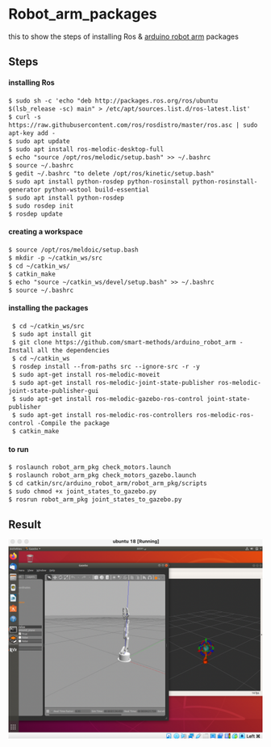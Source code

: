 # Robot_arm_packages

this to show the steps of installing Ros & [arduino robot arm](https://github.com/smart-methods/arduino_robot_arm) packages

## Steps

#### installing Ros
```
$ sudo sh -c 'echo "deb http://packages.ros.org/ros/ubuntu $(lsb_release -sc) main" > /etc/apt/sources.list.d/ros-latest.list'
$ curl -s https://raw.githubusercontent.com/ros/rosdistro/master/ros.asc | sudo apt-key add -
$ sudo apt update
$ sudo apt install ros-melodic-desktop-full
$ echo "source /opt/ros/melodic/setup.bash" >> ~/.bashrc
$ source ~/.bashrc
$ gedit ~/.bashrc "to delete /opt/ros/kinetic/setup.bash"
$ sudo apt install python-rosdep python-rosinstall python-rosinstall-generator python-wstool build-essential
$ sudo apt install python-rosdep
$ sudo rosdep init
$ rosdep update
```

#### creating a workspace

```
$ source /opt/ros/meldoic/setup.bash
$ mkdir -p ~/catkin_ws/src
$ cd ~/catkin_ws/
$ catkin_make
$ echo "source ~/catkin_ws/devel/setup.bash" >> ~/.bashrc
$ source ~/.bashrc
```


#### installing the packages

```
 $ cd ~/catkin_ws/src
 $ sudo apt install git
 $ git clone https://github.com/smart-methods/arduino_robot_arm - Install all the dependencies 
 $ cd ~/catkin_ws
 $ rosdep install --from-paths src --ignore-src -r -y
 $ sudo apt-get install ros-melodic-moveit
 $ sudo apt-get install ros-melodic-joint-state-publisher ros-melodic-joint-state-publisher-gui
 $ sudo apt-get install ros-melodic-gazebo-ros-control joint-state-publisher
 $ sudo apt-get install ros-melodic-ros-controllers ros-melodic-ros-control -Compile the package
 $ catkin_make
```

#### to run 

```
$ roslaunch robot_arm_pkg check_motors.launch
$ roslaunch robot_arm_pkg check_motors_gazebo.launch
$ cd catkin/src/arduino_robot_arm/robot_arm_pkg/scripts
$ sudo chmod +x joint_states_to_gazebo.py
$ rosrun robot_arm_pkg joint_states_to_gazebo.py
```

## Result 

<img src="images/result.png">
